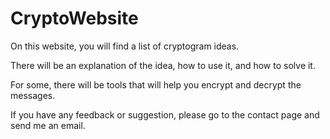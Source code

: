 # CryptoWebsite
 
On this website, you will find a list of cryptogram ideas.

There will be an explanation of the idea, how to use it, and how to solve it.

For some, there will be tools that will help you encrypt and decrypt the messages.

If you have any feedback or suggestion, please go to the contact page and send me an email.

